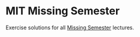 # MIT Missing Semester

Exercise solutions for all [Missing Semester](https://missing.csail.mit.edu/) lectures.
